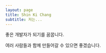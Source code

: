 ```yaml
---
layout: page
title: Shin Ki Chang
subtitle: 저는...
---
```


좋은 개발자가 되기를 꿈꿉니다.

여러 사람들과 함께 만들어갈 수 있으면 좋겠습니다.
